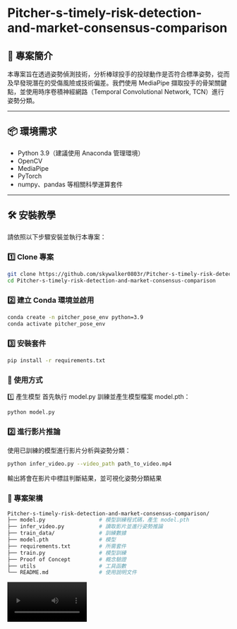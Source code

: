 # Pitcher-s-timely-risk-detection-and-market-consensus-comparison

## 🧠 專案簡介

本專案旨在透過姿勢偵測技術，分析棒球投手的投球動作是否符合標準姿勢，從而及早發現潛在的受傷風險或技術偏差。我們使用 MediaPipe 擷取投手的骨架關鍵點，並使用時序卷積神經網路（Temporal Convolutional Network, TCN）進行姿勢分類。

---

## 📦 環境需求

- Python 3.9（建議使用 Anaconda 管理環境）
- OpenCV
- MediaPipe
- PyTorch
- numpy、pandas 等相關科學運算套件

---

## 🛠️ 安裝教學

請依照以下步驟安裝並執行本專案：

### 1️⃣ Clone 專案

```bash
git clone https://github.com/skywalker0803r/Pitcher-s-timely-risk-detection-and-market-consensus-comparison.git
cd Pitcher-s-timely-risk-detection-and-market-consensus-comparison
```
### 2️⃣ 建立 Conda 環境並啟用
```bash
conda create -n pitcher_pose_env python=3.9
conda activate pitcher_pose_env
```
### 3️⃣ 安裝套件
```bash
pip install -r requirements.txt
```
### 🚀 使用方式
1️⃣ 產生模型
首先執行 model.py 訓練並產生模型檔案 model.pth：
```bash
python model.py
```
### 2️⃣ 進行影片推論
使用已訓練的模型進行影片分析與姿勢分類：
```bash
python infer_video.py --video_path path_to_video.mp4
```
輸出將會在影片中標註判斷結果，並可視化姿勢分類結果
### 📁 專案架構
```bash
Pitcher-s-timely-risk-detection-and-market-consensus-comparison/
├── model.py                 # 模型訓練程式碼，產生 model.pth
├── infer_video.py           # 讀取影片並進行姿勢推論
├── train_data/              # 訓練數據
├── model.pth                # 模型
├── requirements.txt         # 所需套件
├── train.py                 # 模型訓練
├── Proof of Concept         # 概念驗證
├── utils                    # 工具函數
└── README.md                # 使用說明文件
```

<video src='https://github.com/skywalker0803r/Pitcher-s-timely-risk-detection-and-market-consensus-comparison/blob/main/output_with_pose_and_label.mp4' width=180/>
